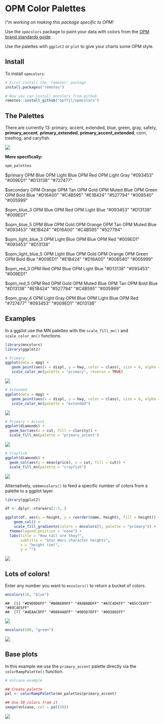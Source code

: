 
# OPM Color Palettes

*I"m working on making this package specific to OPM!*

Use the `opmcolors` package to paint your data with colors from the [OPM brand standards
guide](https://opm365.sharepoint.com/SitePages/OPM-Brand-Standards.aspx)

Use the palettes with `ggplot2` or `plot` to give your charts some OPM
style.

## Install

To install `opmcolors`:

``` r
# First install the 'remotes' package
install.packages("remotes")

# Now you can install mncolors from github
remotes::install_github("bpffjl/opmcolors")
```

## The Palettes

There are currently 13: primary, accent, extended, blue, green, gray,
safety, **primary_accent**, **primary_extended**,
**primary_accent_extended**, corn, treefrog, and caryfish.

<img src="https://github.com/tidy-MN/mncolors/raw/main/README_files/figure-gfm/see_palettes-1.png">

<br>

**More specifically:**

``` r
opm_palettes
```

 $primary
 OPM Blue OPM Light Blue        OPM Red OPM Light Gray 
 "#093453"      "#009ED1"      "#D13138"      "#727477" 
 
 $secondary
 OPM Orange        OPM Tan       OPM Gold OPM Muted Blue      OPM Green  OPM Bold Blue 
 "#D16A00"      "#C4B595"      "#E1B424"      "#527794"      "#008540"      "#005999" 
 
 $opm_blue_3
 OPM Blue        OPM Red OPM Light Blue 
 "#093453"      "#D13138"      "#009ED1" 
 
 $opm_blue_5
 OPM Blue       OPM Gold     OPM Orange        OPM Tan OPM Muted Blue 
 "#093453"      "#E1B424"      "#D16A00"      "#C4B595"      "#527794" 
 
 $opm_light_blue_3
 OPM Light Blue       OPM Blue        OPM Red 
 "#009ED1"      "#093453"      "#D13138" 
 
 $opm_light_blue_5
 OPM Light Blue       OPM Gold     OPM Orange      OPM Green  OPM Bold Blue 
 "#009ED1"      "#E1B424"      "#D16A00"      "#008540"      "#005999" 
 
 $opm_red_3
 OPM Red       OPM Blue OPM Light Blue 
 "#D13138"      "#093453"      "#009ED1" 
 
 $opm_red_5
 OPM Red       OPM Gold OPM Muted Blue        OPM Tan  OPM Bold Blue 
 "#D13138"      "#E1B424"      "#527794"      "#C4B595"      "#005999" 
 
 $opm_gray_4
 OPM Light Gray       OPM Blue OPM Light Blue        OPM Red 
 "#727477"      "#093453"      "#009ED1"      "#D13138" 

## Examples

In a ggplot use the MN palettes with the `scale_fill_mn()` and
`scale_color_mn()` functions.

``` r
library(mncolors)
library(ggplot2)

# Primary
ggplot(data = mpg) +   
   geom_point(aes(x = displ, y = hwy, color = class), size = 6, alpha = 0.7) +
   scale_color_mn(palette = "primary", reverse = TRUE)
```

![](README_files/figure-gfm/unnamed-chunk-2-1.png)<!-- -->

``` r
# Extended
ggplot(data = mpg) +   
   geom_point(aes(x = displ, y = hwy, color = class), size = 6, alpha = 0.7) +
   scale_color_mn(palette = "extended")
```

![](README_files/figure-gfm/unnamed-chunk-2-2.png)<!-- -->

``` r
# Primary + Accent
ggplot(diamonds) + 
  geom_bar(aes(x = cut, fill = clarity)) +
  scale_fill_mn(palette = "primary_accent")
```

![](README_files/figure-gfm/unnamed-chunk-2-3.png)<!-- -->

``` r
# Crayfish
ggplot(diamonds) + 
  geom_col(aes(y = mean(price), x = cut, fill = cut)) +
  scale_fill_mn(palette = "crayfish")
```

![](README_files/figure-gfm/unnamed-chunk-2-4.png)<!-- -->

Alternatively, use`mncolors()` to feed a specific number of colors from
a palette to a ggplot layer.

``` r
library(ggplot2)

df <- dplyr::starwars[1:5, ]

ggplot(df, aes(x = height, y = reorder(name, height), fill = height)) +
    geom_col() + 
    scale_fill_gradientn(colors = mncolors(5, palette = "primary")) +
  theme(legend.position = "none") +
  labs(title = "How tall are they?",
       subtitle = "Star Wars character heights",
       x = "height (cm)",
       y = "")
```

![](README_files/figure-gfm/unnamed-chunk-3-1.png)<!-- -->

## Lots of colors!

Enter any number you want to `mncolors()` to return a bucket of colors.

``` r
mncolors(10, "blue")
```

    ##  [1] "#D9D9D6FF" "#B0BEB9FF" "#A4BABDFF" "#A7C4D4FF" "#A5CCE8FF" "#89C4E5FF"
    ##  [7] "#4EAAC8FF" "#0084A0FF" "#005D7DFF" "#003865FF"

![](README_files/figure-gfm/unnamed-chunk-5-1.png)<!-- -->

``` r
mncolors(100, "green")
```

![](README_files/figure-gfm/unnamed-chunk-7-1.png)<!-- -->

## Base plots

In this example we use the `primary_accent` palette directly via the
`colorRampPalette()` function.

``` r
# Volcano example

## Create palette
pal <- colorRampPalette(mn_palettes$primary_accent)

## Use 50 colors from it
image(volcano, col = pal(50))
```

![](README_files/figure-gfm/unnamed-chunk-8-1.png)<!-- -->
